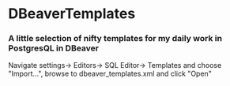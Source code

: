 # DBeaverTemplates

### A little selection of nifty templates for my daily work in PostgresQL in DBeaver

Navigate settings-> Editors-> SQL Editor-> Templates and choose "Import...", browse to dbeaver_templates.xml and click "Open"